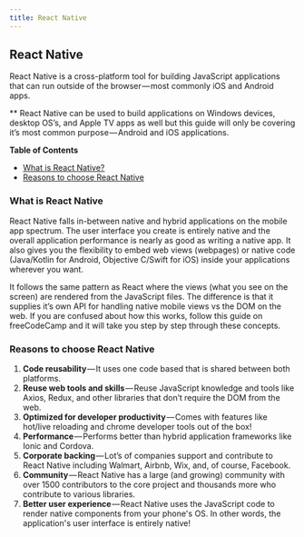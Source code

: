 ```yaml
---
title: React Native
---
```

## React Native

React Native is a cross-platform tool for building JavaScript applications that can run outside of the browser — most commonly iOS and Android apps.

** React Native can be used to build applications on Windows devices, desktop OS’s, and Apple TV apps as well but this guide will only be covering it’s most common purpose — Android and iOS applications.

**Table of Contents**
- [What is React Native?](#what-is-react-native)
- [Reasons to choose React Native](#reasons-to-choose-react-native)

### What is React Native

React Native falls in-between native and hybrid applications on the mobile app spectrum. The user interface you create is entirely native and the overall application performance is nearly as good as writing a native app. It also gives you the flexibility to embed web views (webpages) or native code (Java/Kotlin for Android, Objective C/Swift for iOS) inside your applications wherever you want.

It follows the same pattern as React where the views (what you see on the screen) are rendered from the JavaScript files. The difference is that it supplies it’s own API for handling native mobile views vs the DOM on the web. If you are confused about how this works, follow this guide on freeCodeCamp and it will take you step by step through these concepts.

### Reasons to choose React Native

1. **Code reusability** — It uses one code based that is shared between both platforms.
1. **Reuse web tools and skills** — Reuse JavaScript knowledge and tools like Axios, Redux, and other libraries that don’t require the DOM from the web.
1. **Optimized for developer productivity** — Comes with features like hot/live reloading and chrome developer tools out of the box!
1. **Performance** — Performs better than hybrid application frameworks like Ionic and Cordova.
1. **Corporate backing** — Lot’s of companies support and contribute to React Native including Walmart, Airbnb, Wix, and, of course, Facebook.
1. **Community** — React Native has a large (and growing) community with over 1500 contributors to the core project and thousands more who contribute to various libraries.
1. **Better user experience** — React Native uses the JavaScript code to render native components from your phone's OS. In other words, the application's user interface is entirely native!
